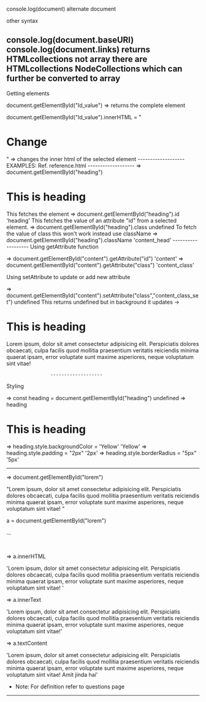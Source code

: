 console.log(document)   alternate   document

other syntax

console.log(document.baseURI)
console.log(document.links)
    returns HTMLcollections not array
there are HTMLcollections NodeCollections which can further be converted to array
--------------------------------------------------------------
Getting elements

document.getElementById("Id_value")
    => returns the complete element

document.getElementById("Id_value").innerHTML = "<h1>Change</h1>"
    => changes the inner html of the selected element
    -------------------
EXAMPLES: Ref. reference.html
                    -------------------
=> document.getElementById("heading")
<h1 id=​"heading" class=​"content_head">​This is heading​</h1>​
    This fetches the element 
=> document.getElementById("heading").id
'heading'
    This fetches the value of an attribute "id" from a selected element.
=> document.getElementById("heading").class
undefined
    To fetch the value of class this won't work instead use className
=> document.getElementById("heading").className
'content_head'
                    -------------------
Using getAttribute function

=> document.getElementById("content").getAttribute("id")
'content'
=> document.getElementById("content").getAttribute("class")
'content_class'

Using setAttribute  to update or add new attribute

=> document.getElementById("content").setAttribute("class","content_class_set")
undefined
    This returns undefined but in background it updates
    -> <div id="content" class="content_class_set">
        <h1 id="heading" class="content_head">This is heading</h1>
        <p id="lorem">Lorem ipsum, dolor sit amet consectetur adipisicing elit. Perspiciatis dolores obcaecati, culpa facilis quod mollitia praesentium veritatis reiciendis minima quaerat ipsam, error voluptate sunt maxime asperiores, neque voluptatum sint vitae! <span hidden="">Amit jinda hai</span></p>
    </div>

                    -------------------
Styling 

=> const heading = document.getElementById("heading")
undefined
=> heading
<h1 id=​"heading" class=​"content_head">​This is heading​</h1>​
=> heading.style.backgroundColor = 'Yellow'
'Yellow'
=> heading.style.padding = "2px"
'2px'
=> heading.style.borderRadius = "5px"
'5px'

---------------------------------------------------------------

=> document.getElementById("lorem")

<p id=​"lorem">​"Lorem ipsum, dolor sit amet consectetur adipisicing elit. Perspiciatis dolores obcaecati, culpa facilis quod mollitia praesentium veritatis reiciendis minima quaerat ipsam, error voluptate sunt maxime asperiores, neque voluptatum sint vitae! "<span hidden>​Amit jinda hai​</span>​</p>​
a = document.getElementById("lorem")
<p id=​"lorem">​…​</p>​

=> a.innerHTML

'Lorem ipsum, dolor sit amet consectetur adipisicing elit. Perspiciatis dolores obcaecati, culpa facilis quod mollitia praesentium veritatis reiciendis minima quaerat ipsam, error voluptate sunt maxime asperiores, neque voluptatum sint vitae! <span hidden="">Amit jinda hai</span>'

=> a.innerText

'Lorem ipsum, dolor sit amet consectetur adipisicing elit. Perspiciatis dolores obcaecati, culpa facilis quod mollitia praesentium veritatis reiciendis minima quaerat ipsam, error voluptate sunt maxime asperiores, neque voluptatum sint vitae!'

=> a.textContent

'Lorem ipsum, dolor sit amet consectetur adipisicing elit. Perspiciatis dolores obcaecati, culpa facilis quod mollitia praesentium veritatis reiciendis minima quaerat ipsam, error voluptate sunt maxime asperiores, neque voluptatum sint vitae! Amit jinda hai'

* Note: For definition refer to questions page

---------------------------------------------------------------